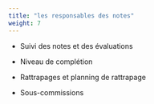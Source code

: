 ```yaml
---
title: "les responsables des notes"
weight: 7
---
```


- Suivi des notes et des évaluations

- Niveau de complétion

- Rattrapages et planning de rattrapage

- Sous-commissions